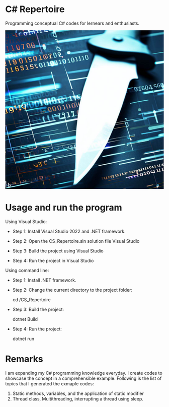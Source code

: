 # C# Repertoire 
Programming conceptual C# codes for lernears and enthusiasts. 

![alt-text](https://github.com/nimamasoumi/CS_Repertoire/blob/main/cs.jpg?raw=true)


# Usage and run the program #

Using Visual Studio:
- Step 1:
  Install Visual Studio 2022 and .NET framework.
  
- Step 2:
  Open the CS_Repertoire.sln solution file Visual Studio
  
- Step 3:
  Build the project using Visual Studio

- Step 4: 
  Run the project in Visual Studio

Using command line:
- Step 1:
  Install .NET framework.

- Step 2:
  Change the current directory to the project folder:
  
  cd <Your-Directory>/CS_Repertoire
  
- Step 3:
  Build the project:
  
  dotnet Build
  
- Step 4:
  Run the project:
  
  dotnet run
  

# Remarks #

I am expanding my C# programming knowledge everyday. I create codes to showcase the concept in a comprehensible example. Following is the list of topics that I generated the exmaple codes:

1. Static methods, variables, and the application of static modifier
2. Thread class, Multithreading, interrupting a thread using sleep.

